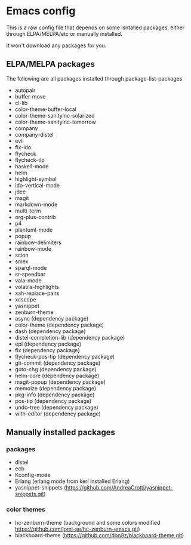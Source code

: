 # Emacs config

This is a raw config file that depends on some isntalled packages, either through ELPA/MELPA/etc or manually installed.

It won't download any packages for you.

## ELPA/MELPA packages
The following are all packages installed through package-list-packages

* autopair
* buffer-move
* cl-lib
* color-theme-buffer-local
* color-theme-sanityinc-solarized
* color-theme-sanityinc-tomorrow
* company
* company-distel
* evil
* flx-ido
* flycheck
* flycheck-tip
* haskell-mode
* helm
* highlight-symbol
* ido-vertical-mode
* jdee
* magit
* markdown-mode
* multi-term
* org-plus-contrib
* p4
* plantuml-mode
* popup
* rainbow-delimiters
* rainbow-mode
* scion
* smex
* sparql-mode
* sr-speedbar
* vala-mode
* volatile-highlights
* xah-replace-pairs
* xcscope
* yasnippet
* zenburn-theme
* async                  (dependency package)
* color-theme            (dependency package)
* dash                   (dependency package)
* distel-completion-lib  (dependency package)
* epl                    (dependency package)
* flx                    (dependency package)
* flycheck-pos-tip       (dependency package)
* git-commit             (dependency package)
* goto-chg               (dependency package)
* helm-core              (dependency package)
* magit-popup            (dependency package)
* memoize                (dependency package)
* pkg-info               (dependency package)
* pos-tip                (dependency package)
* undo-tree              (dependency package)
* with-editor            (dependency package)

## Manually installed packages

### packages
* distel
* ecb
* Kconfig-mode
* Erlang (erlang mode from kerl installed Erlang)
* yasnippet-snippets (https://github.com/AndreaCrotti/yasnippet-snippets.git)

### color themes

* hc-zenburn-theme (background and some colors modified https://github.com/jomi-se/hc-zenburn-emacs.git)
* blackboard-theme (https://github.com/don9z/blackboard-theme.git)
